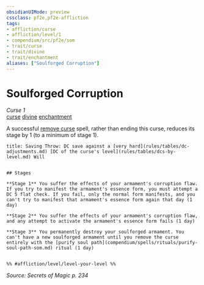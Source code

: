 ```yaml
---
obsidianUIMode: preview
cssclass: pf2e,pf2e-affliction
tags:
- affliction/curse
- affliction/level/1
- compendium/src/pf2e/som
- trait/curse
- trait/divine
- trait/enchantment
aliases: ["Soulforged Corruption"]
---
```

# Soulforged Corruption
*Curse 1*  
[curse](curse.md "Curse Effect Trait")  [divine](divine.md "Divine Tradition Trait")  [enchantment](enchantment.md "Enchantment School Trait")  

A successful [remove curse](remove-curse.md) spell, rather than ending this curse, reduces its stage by 1 (to a minimum of stage 1).

```ad-inline-affliction
title: Saving Throw: DC save against a [very hard](rules/tables/dc-adjustments.md) [DC of the curse's level](rules/tables/dcs-by-level.md) Will


## Stages

**Stage 1** You suffer the effects of your armament's corruption flaw. If you try to manifest the armament's essence form, you must attempt a DC 5 flat check. If you fail, only the normal form manifests, and you can't try to manifest that armament's essence form again that day (1 day)

**Stage 2** You suffer the effects of your armament's corruption flaw, and any attempt to activate the armament's essence form fails (1 day)

**Stage 3** You permanently destroy your soulforged armament. You can't have a new soulforged armament until you remove the curse entirely with the [purify soul path](compendium/spells/rituals/purify-soul-path-som.md) ritual (1 day)


%% #affliction/level/level-your-level %%
```

*Source: Secrets of Magic p. 234*